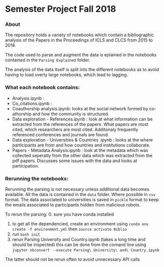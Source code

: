 # Semester Project Fall 2018 

### About
The repository holds a variety of notebooks which contain a bibliographic analysis of the Papers in the Proceedings of ICLS and CLCS from 2015 to 2018.

The code used to parse and augment the data is eplained in the notebooks contained in the `Parsing Explained` folder. 

The analysis of the data itself is split into the different notebooks as to avoid having to load overly large notebooks, which lead to lagging.

### What each notebook contains:

- Analysis.ipynb :
- Co_citations.ipynb :
- Coauthorship analysis.ipynb: looks at the social network formed by co-athorship and how the community is structured.
- Data exploration - References.ipynb	: look at what information can be extracted from the references of the papers. What papers are most cited, which researchers are most cited. Additonaly frequently referenced conferences and journals are found.
- Data exploration - Universities & Countries .ipynb : looks at the where participants are from and how countries and institutions collaborate.
- Papers - Metadata Analysis.ipynb : look at the metadata which was collected seperatly from the other data which was extracted from the pdf papers. Discusses some issues with the data and looks at participation.

### Rerunning the notebooks:
Rerunning the parsing is not necessary unless additional data becomes available. All the data is contained in the `data` folder. Where possible in `csv` format. The data associated to universities is saved in `pickle` format to keep the emails associated to participants hidden from malicious robots.

To rerun the parsing:
0. sure you have conda installed
1. to get all the dependencied, create an environment using ```conda env create -f environment.yml``` then 
```source activate Biblio``` 
2. run ```bash init```
3. rerun Parsing University and Country.ipynb (takes a long time and should be inspected) this can be done from the comand line using ```jupyter nbconvert --execute Parsing\ University\ and\ Country.ipynb```






The latter should not be rerun often to avoid unnecessary API calls

